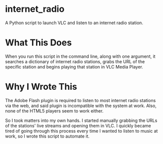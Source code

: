 # internet_radio
A Python script to launch VLC and listen to an internet radio station.

# What This Does
When you run this script in the command line, along with one argument, it  searches a dictionary of internet radio stations, grabs the URL of the specific station and begins playing that station in VLC Media Player.

# Why I Wrote This
The Adobe Flash plugin is required to listen to most internet radio stations via the web, and said plugin is incompatible with the system at work. Also, none of the HTML5 players seem to work either.

So I took matters into my own hands. I started manually grabbing the URLs of the stations' live streams and opening them in VLC. I quickly became tired of going through this process every time I wanted to listen to music at work, so I wrote this script to automate it.